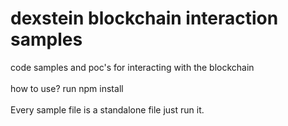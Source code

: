 # dexstein blockchain interaction samples
code samples and poc's for interacting with the blockchain
<br>
<br>
how to use?
run npm install
<br>
<br>
Every sample file is a standalone file
just run it.
